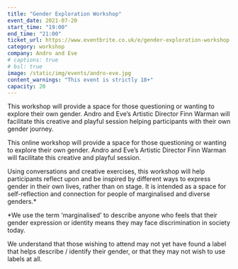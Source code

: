 ```yaml
---
title: "Gender Exploration Workshop"
event_date: 2021-07-20
start_time: "19:00"
end_time: "21:00"
ticket_url: https://www.eventbrite.co.uk/e/gender-exploration-workshop-andro-eve-tickets-161284190355
category: workshop
company: Andro and Eve
# captions: true 
# bsl: true 
image: /static/img/events/andro-eve.jpg
content_warnings: "This event is strictly 18+"
capacity: 20
---
```


This workshop will provide a space for those questioning or wanting to explore their own gender. Andro and Eve’s Artistic Director Finn Warman will facilitate this creative and playful session helping participants with their own gender journey. 

This online workshop will provide a space for those questioning or wanting to explore their own gender. Andro and Eve’s Artistic Director Finn Warman will facilitate this creative and playful session. 

Using conversations and creative exercises, this workshop will help participants reflect upon and be inspired by different ways to express gender in their own lives, rather than on stage. It is intended as a space for self-reflection and connection for people of marginalised and diverse genders.* 

*We use the term ‘marginalised’ to describe anyone who feels that their gender expression or identity means they may face discrimination in society today. 

We understand that those wishing to attend may not yet have found a label that helps describe / identify their gender, or that they may not wish to use labels at all.